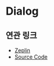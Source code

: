 # Dialog

## 연관 링크

- <a href="https://zpl.io/bAGkmpB" target="_blank">Zeplin</a>
- <a href="https://github.com/toss/tds-web/blob/master/src/react/components/Dialog/Dialog.tsx" target="_blank">Source Code</a>
